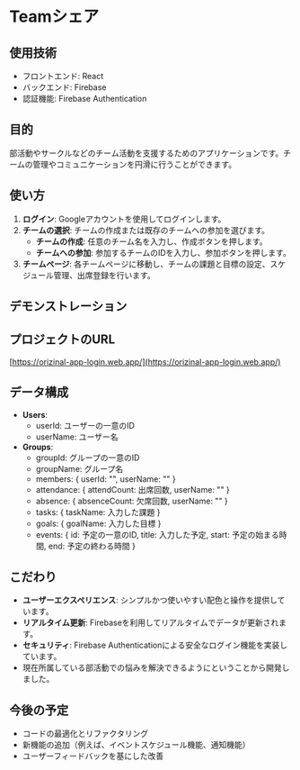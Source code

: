# Teamシェア

## 使用技術
- フロントエンド: React
- バックエンド: Firebase
- 認証機能: Firebase Authentication

## 目的
部活動やサークルなどのチーム活動を支援するためのアプリケーションです。チームの管理やコミュニケーションを円滑に行うことができます。

## 使い方
1. **ログイン**: Googleアカウントを使用してログインします。
2. **チームの選択**: チームの作成または既存のチームへの参加を選びます。
   - **チームの作成**: 任意のチーム名を入力し、作成ボタンを押します。
   - **チームへの参加**: 参加するチームのIDを入力し、参加ボタンを押します。
3. **チームページ**: 各チームページに移動し、チームの課題と目標の設定、スケジュール管理、出席登録を行います。

## デモンストレーション

## プロジェクトのURL

[https://orizinal-app-login.web.app/](https://orizinal-app-login.web.app/)

## データ構成
- **Users**:
  - userId: ユーザーの一意のID
  - userName: ユーザー名
- **Groups**:
  - groupId: グループの一意のID
  - groupName: グループ名
  - members: { userId: "", userName: "" }
  - attendance: { attendCount: 出席回数, userName: "" }
  - absence: { absenceCount: 欠席回数, userName: "" }
  - tasks: { taskName: 入力した課題 }
  - goals: { goalName: 入力した目標 }
  - events: { id: 予定の一意のID, title: 入力した予定, start: 予定の始まる時間, end: 予定の終わる時間 }

## こだわり
- **ユーザーエクスペリエンス**: シンプルかつ使いやすい配色と操作を提供しています。
- **リアルタイム更新**: Firebaseを利用してリアルタイムでデータが更新されます。
- **セキュリティ**: Firebase Authenticationによる安全なログイン機能を実装しています。
- 現在所属している部活動での悩みを解決できるようにということから開発しました。

## 今後の予定
- コードの最適化とリファクタリング
- 新機能の追加（例えば、イベントスケジュール機能、通知機能）
- ユーザーフィードバックを基にした改善


